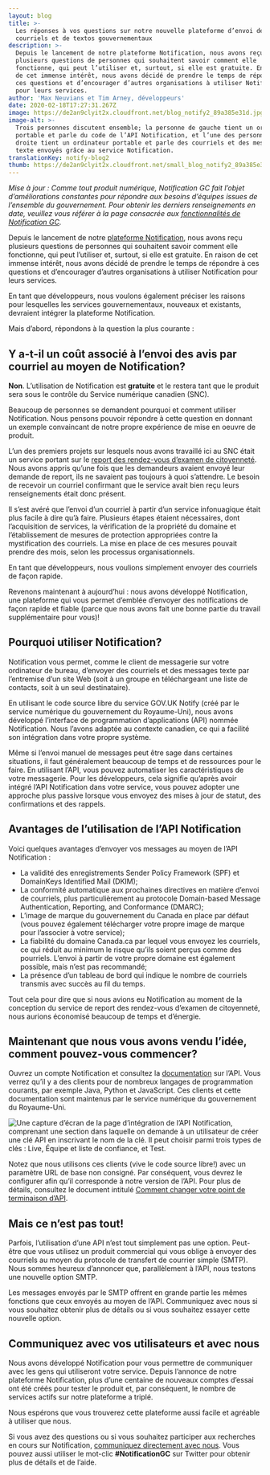 ```yaml
---
layout: blog
title: >-
  Les réponses à vos questions sur notre nouvelle plateforme d’envoi de
  courriels et de textos gouvernementaux
description: >-
  Depuis le lancement de notre plateforme Notification, nous avons reçu
  plusieurs questions de personnes qui souhaitent savoir comment elle
  fonctionne, qui peut l’utiliser et, surtout, si elle est gratuite. En raison
  de cet immense intérêt, nous avons décidé de prendre le temps de répondre à
  ces questions et d’encourager d’autres organisations à utiliser Notification
  pour leurs services.
author: 'Max Neuvians et Tim Arney, développeurs'
date: 2020-02-18T17:27:31.267Z
image: https://de2an9clyit2x.cloudfront.net/blog_notify2_89a385e31d.jpg
image-alt: >-
  Trois personnes discutent ensemble; la personne de gauche tient un ordinateur
  portable et parle du code de l’API Notification, et l’une des personnes de
  droite tient un ordinateur portable et parle des courriels et des messages
  texte envoyés grâce au service Notification.
translationKey: notify-blog2
thumb: https://de2an9clyit2x.cloudfront.net/small_blog_notify2_89a385e31d.jpg
---
```

*Mise à jour : Comme tout produit numérique, Notification GC fait l’objet d’améliorations constantes pour répondre aux besoins d’équipes issues de l’ensemble du gouvernement.* *Pour obtenir les derniers renseignements en date, veuillez vous référer à la page consacrée aux [fonctionnalités de Notification GC](https://notification.canada.ca/fonctionnalites).*

Depuis le lancement de notre [plateforme Notification](https://numerique.canada.ca/2019/11/26/on-vous-pr%C3%A9sente-notification/), nous avons reçu plusieurs questions de personnes qui souhaitent savoir comment elle fonctionne, qui peut l’utiliser et, surtout, si elle est gratuite. En raison de cet immense intérêt, nous avons décidé de prendre le temps de répondre à ces questions et d’encourager d’autres organisations à utiliser Notification pour leurs services.

En tant que développeurs, nous voulons également préciser les raisons pour lesquelles les services gouvernementaux, nouveaux et existants, devraient intégrer la plateforme Notification.

Mais d’abord, répondons à la question la plus courante :

## Y a-t-il un coût associé à l’envoi des avis par courriel au moyen de Notification?

**Non**. L’utilisation de Notification est **gratuite** et le restera tant que le produit sera sous le contrôle du Service numérique canadien (SNC).

Beaucoup de personnes se demandent pourquoi et comment utiliser Notification. Nous pensons pouvoir répondre à cette question en donnant un exemple convaincant de notre propre expérience de mise en oeuvre de produit.

L’un des premiers projets sur lesquels nous avons travaillé ici au SNC était un service portant sur le [report des rendez-vous d’examen de citoyenneté](https://numerique.canada.ca/2018/04/13/reporter-un-rendez-vous-dexamen/). Nous avons appris qu’une fois que les demandeurs avaient envoyé leur demande de report, ils ne savaient pas toujours à quoi s’attendre. Le besoin de recevoir un courriel confirmant que le service avait bien reçu leurs renseignements était donc présent.

Il s’est avéré que l’envoi d’un courriel à partir d’un service infonuagique était plus facile à dire qu’à faire. Plusieurs étapes étaient nécessaires, dont l’acquisition de services, la vérification de la propriété du domaine et l’établissement de mesures de protection appropriées contre la mystification des courriels. La mise en place de ces mesures pouvait prendre des mois, selon les processus organisationnels.

En tant que développeurs, nous voulions simplement envoyer des courriels de façon rapide.

Revenons maintenant à aujourd’hui : nous avons développé Notification, une plateforme qui vous permet d’emblée d’envoyer des notifications de façon rapide et fiable (parce que nous avons fait une bonne partie du travail supplémentaire pour vous)!

## Pourquoi utiliser Notification?

Notification vous permet, comme le client de messagerie sur votre ordinateur de bureau, d’envoyer des courriels et des messages texte par l’entremise d’un site Web (soit à un groupe en téléchargeant une liste de contacts, soit à un seul destinataire).

En utilisant le code source libre du service GOV.UK Notify (créé par le service numérique du gouvernement du Royaume-Uni), nous avons développé l’interface de programmation d’applications (API) nommée Notification. Nous l’avons adaptée au contexte canadien, ce qui a facilité son intégration dans votre propre système.

Même si l’envoi manuel de messages peut être sage dans certaines situations, il faut généralement beaucoup de temps et de ressources pour le faire. En utilisant l’API, vous pouvez automatiser les caractéristiques de votre messagerie. Pour les développeurs, cela signifie qu’après avoir intégré l’API Notification dans votre service, vous pouvez adopter une approche plus passive lorsque vous envoyez des mises à jour de statut, des confirmations et des rappels.

## Avantages de l’utilisation de l’API Notification

Voici quelques avantages d’envoyer vos messages au moyen de l’API Notification :

* La validité des enregistrements Sender Policy Framework (SPF) et DomainKeys Identified Mail (DKIM);
* La conformité automatique aux prochaines directives en matière d’envoi de courriels, plus particulièrement au protocole Domain-based Message Authentication, Reporting, and Conformance (DMARC);
* L’image de marque du gouvernement du Canada en place par défaut (vous pouvez également télécharger votre propre image de marque pour l’associer à votre service);
* La fiabilité du domaine Canada.ca par lequel vous envoyez les courriels, ce qui réduit au minimum le risque qu’ils soient perçus comme des pourriels. L’envoi à partir de votre propre domaine est également possible, mais n’est pas recommandé;
* La présence d’un tableau de bord qui indique le nombre de courriels transmis avec succès au fil du temps.

Tout cela pour dire que si nous avions eu Notification au moment de la conception du service de report des rendez-vous d’examen de citoyenneté, nous aurions économisé beaucoup de temps et d’énergie.

## Maintenant que nous vous avons vendu l’idée, comment pouvez-vous commencer?

Ouvrez un compte Notification et consultez la [documentation](https://notification.alpha.canada.ca/documentation) sur l’API. Vous verrez qu’il y a des clients pour de nombreux langages de programmation courants, par exemple Java, Python et JavaScript. Ces clients et cette documentation sont maintenus par le service numérique du gouvernement du Royaume-Uni.

![Une capture d’écran de la page d’intégration de l’API Notification, comprenant une section dans laquelle on demande à un utilisateur de créer une clé API en inscrivant le nom de la clé. Il peut choisir parmi trois types de clés : Live, Équipe et liste de confiance, et Test.](https://de2an9clyit2x.cloudfront.net/notify_api_fr_18a3a9b554.jpg)

Notez que nous utilisons ces clients (vive le code source libre!) avec un paramètre URL de base non consigné. Par conséquent, vous devrez le configurer afin qu’il corresponde à notre version de l’API. Pour plus de détails, consultez le document intitulé [Comment changer votre point de terminaison d’API](https://github.com/cds-snc/notification-api/wiki/Comment-changer-votre-point-de-terminaison-d'API%3F).

## Mais ce n’est pas tout!

Parfois, l’utilisation d’une API n’est tout simplement pas une option. Peut-être que vous utilisez un produit commercial qui vous oblige à envoyer des courriels au moyen du protocole de transfert de courrier simple (SMTP). Nous sommes heureux d’annoncer que, parallèlement à l’API, nous testons une nouvelle option SMTP.

Les messages envoyés par le SMTP offrent en grande partie les mêmes fonctions que ceux envoyés au moyen de l’API. Communiquez avec nous si vous souhaitez obtenir plus de détails ou si vous souhaitez essayer cette nouvelle option.

## Communiquez avec vos utilisateurs et avec nous

Nous avons développé Notification pour vous permettre de communiquer avec les gens qui utiliseront votre service. Depuis l’annonce de notre plateforme Notification, plus d’une centaine de nouveaux comptes d’essai ont été créés pour tester le produit et, par conséquent, le nombre de services actifs sur notre plateforme a triplé.

Nous espérons que vous trouverez cette plateforme aussi facile et agréable à utiliser que nous.

Si vous avez des questions ou si vous souhaitez participer aux recherches en cours sur Notification, [communiquez directement avec nous](https://notification.canada.ca/contact). Vous pouvez aussi utiliser le mot-clic **\#NotificationGC** sur Twitter pour obtenir plus de détails et de l’aide.


